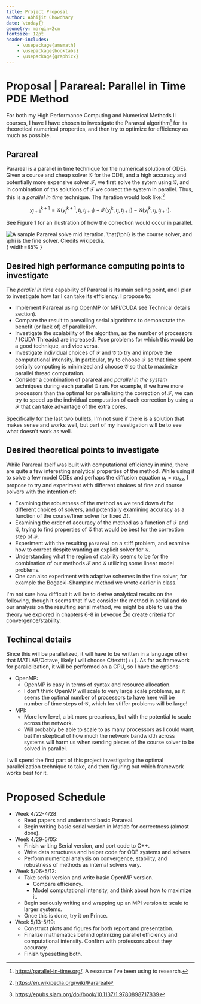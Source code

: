 ```yaml
---
title: Project Proposal
author: Abhijit Chowdhary
date: \today{}
geometry: margin=2cm
fontsize: 12pt
header-includes:
    - \usepackage{amsmath}
    - \usepackage{booktabs}
    - \usepackage{graphicx}
---
```


# Proposal | Parareal: Parallel in Time PDE Method

For both my High Performance Computing and Numerical Methods II courses, I have
I have chosen to investigate the Parareal algorithm[^parallel] for its
theoretical numerical properties, and then try to optimize for efficiency as
much as possible.

[^parallel]: https://parallel-in-time.org/. A resource I've been using to
  research.

## Parareal

Parareal is a parallel in time technique for the numerical solution of ODEs.
Given a course and cheap solver $\mathcal{G}$ for the ODE, and a high accuracy
and potentially more expensive solver $\mathcal{F}$, we first solve the sytem
using $\mathcal{G}$, and in combination of ths solutions of $\mathcal{F}$ we
correct the system in parallel. Thus, this is a *parallel in time* technique.
The iteration would look like:[^iteration]

$$
y^{k+1}_{j+1} = \mathcal{G}(y_j^{k+1},t_j,t_{j+1}) +
\mathcal{F}(y_j^{k},t_j,t_{j+1}) -
\mathcal{G}(y_j^{k},t_j,t_{j+1}).
$$

See Figure 1 for an illustration of how the correction would occur in parallel.

![A sample Parareal solve mid iteration. $\hat{\phi}$ is the course solver, and
$\phi$ is the fine solver. Credits wikipedia.](parareal.png){ width=85% }

[^iteration]: https://en.wikipedia.org/wiki/Parareal

## Desired high performance computing points to investigate

The *parallel in time* capability of Parareal is its main selling point, and I
plan to investigate how far I can take its efficiency. I propose to:

- Implement Parareal using OpenMP (or MPI/CUDA see Technical details section).
- Compare the result to prevailing serial algorithms to demonstrate the benefit
    (or lack of) of parallelism.
- Investigate the scalability of the algorithm, as the number of processors /
    (CUDA Threads) are increased. Pose problems for which this would be a good
    technique, and vice versa.
- Investigate individual choices of $\mathcal{F}$ and $\mathcal{G}$ to try and
    improve the computational intensity. In particular, try to choose
    $\mathcal{F}$ so that time spent serially computing is minimized and choose
    $\mathcal{G}$ so that to maximize parallel thread computation.
- Consider a combination of parareal and *parallel in the system* techniques
    during each parallel $\mathcal{G}$ run. For example, if we have more
    processors than the optimal for parallelizing the correction of
    $\mathcal{F}$, we can try to speed up the individual computation of each
    correction by using a $\mathcal{F}$ that can take advantage of the extra
    cores.

Specifically for the last two bullets, I'm not sure if there is a solution that
makes sense and works well, but part of my investigation will be to see what
doesn't work as well.

## Desired theoretical points to investigate

While Parareal itself was built with computational efficiency in mind, there are
quite a few interesting analytical properties of the method. While using it
to solve a few model ODEs and perhaps the diffusion equation $u_t = \kappa
u_{xx}$, I propose to try and experiment with different choices of fine and
course solvers with the intention of:

- Examining the robustness of the method as we tend down $\Delta t$ for
    different choices of solvers, and potentially examining accuracy as a
    function of the course/finer solver for fixed $\Delta t$. 
- Examining the order of accuracy of the method as a function of $\mathcal{F}$
    and $\mathcal{G}$, trying to find properties of $\mathcal{G}$ that would
    be best for the correction step of $\mathcal{F}$.
- Experiment with the resulting ``parareal`` on a stiff problem, and examine how
    to correct despite wanting an explicit solver for $\mathcal{G}$.
- Understanding what the region of stability seems to be for the combination of
    our methods $\mathcal{F}$ and $\mathcal{G}$ utilizing some linear model
    problems.
- One can also experiment with adaptive schemes in the fine solver, for
    example the Bogacki-Shampine method we wrote earlier in class.

I'm not sure how difficult it will be to derive analytical results on the
following, though it seems that if we consider the method in serial and do our
analysis on the resulting serial method, we might be able to use the theory we
explored in chapters 6-8 in Levecue [^levecue]to create criteria for
convergence/stability. 

[^levecue]: https://epubs.siam.org/doi/book/10.1137/1.9780898717839

## Techincal details

Since this will be parallelized, it will have to be written in a language other
that MATLAB/Octave, likely I will choose C\texttt{++}. As far as framework for
parallelization, it will be performed on a CPU, so I have the options:

- OpenMP:
    - OpenMP is easy in terms of syntax and resource allocation.
    - I don't think OpenMP will scale to very large scale problems, as it seems
        the optimal number of processors to have here will be number of time
        steps of $\mathcal{G}$, which for stiffer problems will be large!
- MPI:
    - More low level, a bit more precarious, but with the potential to scale
        across the network.
    - Will probably be able to scale to as many processors as I could want, but
        I'm skeptical of how much the network bandwidth across systems will harm
        us when sending pieces of the course solver to be solved in parallel.

I will spend the first part of this project investigating the optimal
parallelization technique to take, and then figuring out which framework works
best for it.

# Proposed Schedule

* Week 4/22-4/28: 
    - Read papers and understand basic Parareal.
    - Begin writing basic serial version in Matlab for correctness (almost
        done).
* Week 4/29-5/05:
    - Finish writing Serial version, and port code to C++.
    - Write data structures and helper code for ODE systems and solvers.
    - Perform numerical analysis on convergence, stability, and robustness of
        methods as internal solvers vary.
* Week 5/06-5/12:
    - Take serial version and write basic OpenMP version.
        - Compare efficiency.
        - Model computational intensity, and think about how to maximize it.
    - Begin seriously writing and wrapping up an MPI version to scale to larger
        systems.
    - Once this is done, try it on Prince.
* Week 5/13-5/19:
    - Construct plots and figures for both report and presentation.
    - Finalize mathematics behind optimizing parallel efficiency and
        computational intensity. Confirm with professors about they accuracy.
    - Finish typesetting both.

